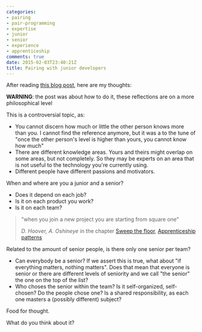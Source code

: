 ```yaml
---
categories:
- pairing
- pair-programming
- expertise
- junior
- senior
- experience
- apprenticeship
comments: true
date: 2015-02-03T23:40:21Z
title: Pairing with junior developers
---
```


After reading [this blog post](https://devmynd.com/blog/2015-1-pairing-with-junior-developers), here are my thoughts:

**WARNING**: the post was about how to do it, these reflections are on a more philosophical level

This is a controversial topic, as:

* You cannot discern how much or little the other person knows more than you. I cannot find the reference anymore, but it was a to the tune of "once the other person's level is higher than yours, you cannot know how much"
* There are different knowledge areas. Yours and theirs might overlap on some areas, but not completely. So they may be experts on an area that is not useful to the technology you're currently using.
* Different people have different passions and motivators.

When and where are you a junior and a senior?
  
*  Does it depend on each job?
* Is it on each product you work?
* Is it on each team?

> "when you join a new project you are starting from square one"
> 
> <cite> D. Hoover, A. Oshineye </cite> in the chapter [Sweep the floor](http://chimera.labs.oreilly.com/books/1234000001813/ch04.html#solution_id21), [Apprenticeship patterns](http://chimera.labs.oreilly.com/books/1234000001813/index.html)

Related to the amount of senior people, is there only one senior per team?

*   Can everybody be a senior? If we assert this is true, what about "if everything matters, nothing matters". Does that mean that everyone is senior or there are different levels of seniority and we call "the senior" the one on the top of the list?
*   Who choses the senior within the team? Is it self-organized, self-chosen? Do the people chose one? Is a shared responsibility, as each one masters a (possibly different) subject?

Food for thought.

What do you think about it?

